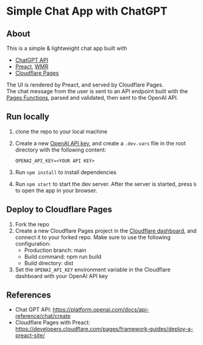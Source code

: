 # Simple Chat App with ChatGPT

## About

This is a simple & lightweight chat app built with

- [ChatGPT API](https://platform.openai.com/docs/api-reference/chat/create)
- [Preact](https://preactjs.com/), [WMR](https://wmr.dev/)
- [Cloudflare Pages](https://pages.cloudflare.com/)

The UI is rendered by Preact, and served by Cloudflare Pages.  
The chat message from the user is sent to an API endpoint built with the [Pages Functions](https://developers.cloudflare.com/pages/platform/functions/), parsed and validated, then sent to the OpenAI API.

## Run locally

1. clone the repo to your local machine
2. Create a new [OpenAI API key](https://platform.openai.com/account/api-keys), and create a `.dev.vars` file in the root directory with the following content:

   ```
   OPENAI_API_KEY=<YOUR API KEY>
   ```

3. Run `npm install` to install dependencies
4. Run `npm start` to start the dev server. After the server is started, press `b` to open the app in your browser.

## Deploy to Cloudflare Pages

1. Fork the repo
2. Create a new Cloudflare Pages project in the [Cloudflare dashboard](https://dash.cloudflare.com/), and connect it to your forked repo. Make sure to use the following configuration:
   - Production branch: main
   - Build command: npm run build
   - Build directory: dist
3. Set the `OPENAI_API_KEY` environment variable in the Cloudflare dashboard with your OpenAI API key

## References

- Chat GPT API: https://platform.openai.com/docs/api-reference/chat/create
- Cloudflare Pages with Preact: https://developers.cloudflare.com/pages/framework-guides/deploy-a-preact-site/

